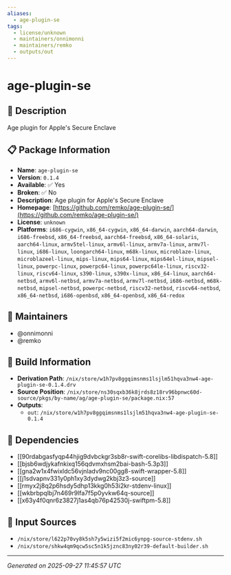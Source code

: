 ```yaml
---
aliases:
  - age-plugin-se
tags:
  - license/unknown
  - maintainers/onnimonni
  - maintainers/remko
  - outputs/out
---
```


# age-plugin-se

## 📝 Description

Age plugin for Apple's Secure Enclave

## 📋 Package Information

- **Name**: `age-plugin-se`
- **Version**: `0.1.4`
- **Available**: ✅ Yes
- **Broken**: ✅ No
- **Description**: Age plugin for Apple's Secure Enclave
- **Homepage**: [https://github.com/remko/age-plugin-se/](https://github.com/remko/age-plugin-se/)
- **License**: `unknown`
- **Platforms**: `i686-cygwin`, `x86_64-cygwin`, `x86_64-darwin`, `aarch64-darwin`, `i686-freebsd`, `x86_64-freebsd`, `aarch64-freebsd`, `x86_64-solaris`, `aarch64-linux`, `armv5tel-linux`, `armv6l-linux`, `armv7a-linux`, `armv7l-linux`, `i686-linux`, `loongarch64-linux`, `m68k-linux`, `microblaze-linux`, `microblazeel-linux`, `mips-linux`, `mips64-linux`, `mips64el-linux`, `mipsel-linux`, `powerpc-linux`, `powerpc64-linux`, `powerpc64le-linux`, `riscv32-linux`, `riscv64-linux`, `s390-linux`, `s390x-linux`, `x86_64-linux`, `aarch64-netbsd`, `armv6l-netbsd`, `armv7a-netbsd`, `armv7l-netbsd`, `i686-netbsd`, `m68k-netbsd`, `mipsel-netbsd`, `powerpc-netbsd`, `riscv32-netbsd`, `riscv64-netbsd`, `x86_64-netbsd`, `i686-openbsd`, `x86_64-openbsd`, `x86_64-redox`
## 👥 Maintainers

- @onnimonni
- @remko


## 🔧 Build Information

- **Derivation Path**: `/nix/store/w1h7pv8ggqimsnms1lsjlm51hqva3nw4-age-plugin-se-0.1.4.drv`
- **Source Position**: `/nix/store/ns30sqxb36k8jrds8z18rv96bpnwc60d-source/pkgs/by-name/ag/age-plugin-se/package.nix:57`
- **Outputs**:
  - `out`:  `/nix/store/w1h7pv8ggqimsnms1lsjlm51hqva3nw4-age-plugin-se-0.1.4`

## 🔗 Dependencies

- [[90rdabgasfyqp44hjig9dvbckgr3sb8r-swift-corelibs-libdispatch-5.8]]
- [[bjsb6wdjykafnkixq156qdvmxhsm2bai-bash-5.3p3]]
- [[gna2w1x4fwixldc56vjnladv9nc00gg8-swift-wrapper-5.8]]
- [[j1sdvapnv331y0ph1xy3dydwg2kbj3z3-source]]
- [[rmyx2j8q2p6hsdy5dhp13kkg0h53i2kr-stdenv-linux]]
- [[wkbrbpqlbj7n469r9lfa7f5p0yvkw64q-source]]
- [[x63y4f0qnr6z3827j1as4qb76p42530j-swiftpm-5.8]]

## 📁 Input Sources

- `/nix/store/l622p70vy8k5sh7y5wizi5f2mic6ynpg-source-stdenv.sh`
- `/nix/store/shkw4qm9qcw5sc5n1k5jznc83ny02r39-default-builder.sh`

---
*Generated on 2025-09-27 11:45:57 UTC*
